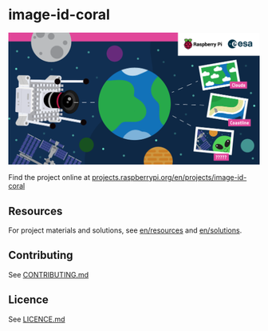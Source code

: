 # image-id-coral

![image-id-coral](banner.png)

Find the project online at [projects.raspberrypi.org/en/projects/image-id-coral](https://projects.raspberrypi.org/en/projects/image-id-coral)

## Resources
For project materials and solutions, see [en/resources](https://github.com/raspberrypilearning/image-id-coral/tree/master/en/resources) and [en/solutions](https://github.com/raspberrypilearning/image-id-coral/tree/master/en/solutions).

## Contributing
See [CONTRIBUTING.md](CONTRIBUTING.md)

## Licence
 See [LICENCE.md](LICENCE.md)